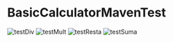 # BasicCalculatorMavenTest


![testDiv](https://user-images.githubusercontent.com/88175050/158712529-e0ebd376-a027-4260-8b6c-c25d8f313783.png)
![testMult](https://user-images.githubusercontent.com/88175050/158712533-28054b3f-6ce4-4dd3-ac6b-6896b260b45c.png)
![testResta](https://user-images.githubusercontent.com/88175050/158712535-11ee4f8d-ed54-478d-b39e-7ae75eaeb0f3.png)
![testSuma](https://user-images.githubusercontent.com/88175050/158712536-798a936e-8f95-4f39-9177-1ad44ca6166a.png)
